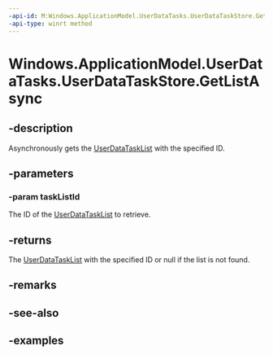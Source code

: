 ```yaml
---
-api-id: M:Windows.ApplicationModel.UserDataTasks.UserDataTaskStore.GetListAsync(System.String)
-api-type: winrt method
---
```


<!-- Method syntax.
public IAsyncOperation<UserDataTaskList> UserDataTaskStore.GetListAsync(String taskListId)
-->

# Windows.ApplicationModel.UserDataTasks.UserDataTaskStore.GetListAsync


## -description

Asynchronously gets the [UserDataTaskList](userdatatasklist.md) with the specified ID.

## -parameters

### -param taskListId

The ID of the [UserDataTaskList](userdatatasklist.md) to retrieve.

## -returns

The [UserDataTaskList](userdatatasklist.md) with the specified ID or null if the list is not found.

## -remarks

## -see-also

## -examples

